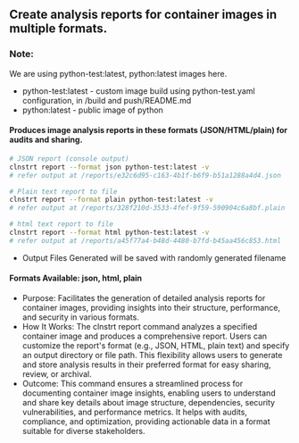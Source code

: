## Create analysis reports for container images in multiple formats.

### Note:
We are using python-test:latest, python:latest images here.
- python-test:latest - custom image build using python-test.yaml configuration, in /build and push/README.md 
- python:latest - public image of python

#### Produces image analysis reports in these formats (JSON/HTML/plain) for audits and sharing.

```bash
# JSON report (console output)
clnstrt report --format json python-test:latest -v
# refer output at /reports/e32c6d95-c163-4b1f-b6f9-b51a1288a4d4.json

# Plain text report to file
clnstrt report --format plain python-test:latest -v
# refer output at /reports/328f210d-3533-4fef-9f59-590904c6a8bf.plain

# html text report to file
clnstrt report --format html python-test:latest -v
# refer output at /reports/a45f77a4-b48d-4480-b7fd-b45aa456c853.html
```

- Output Files Generated will be saved with randomly generated filename

#### Formats Available: json, html, plain


- Purpose: Facilitates the generation of detailed analysis reports for container images, providing insights into their structure, performance, and security in various formats.
- How It Works: The clnstrt report command analyzes a specified container image and produces a comprehensive report. Users can customize the report's format (e.g., JSON, HTML, plain text) and specify an output directory or file path. This flexibility allows users to generate and store analysis results in their preferred format for easy sharing, review, or archival.
- Outcome: This command ensures a streamlined process for documenting container image insights, enabling users to understand and share key details about image structure, dependencies, security vulnerabilities, and performance metrics. It helps with audits, compliance, and optimization, providing actionable data in a format suitable for diverse stakeholders.
